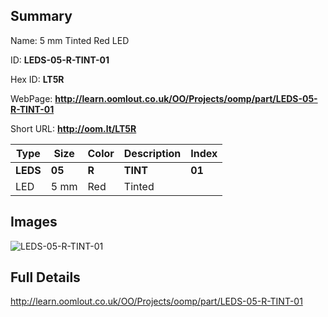 

## Summary
 
Name: 5 mm Tinted Red LED

ID: __LEDS-05-R-TINT-01__

Hex ID: __LT5R__

WebPage: __http://learn.oomlout.co.uk/OO/Projects/oomp/part/LEDS-05-R-TINT-01__

Short URL: __http://oom.lt/LT5R__


| Type   | Size   | Color   | Description   | Index   |    
| ----- | ------   | ------   | -----   | ----   |    
| __LEDS__   					| __05__   					| __R__    						| __TINT__    					| __01__ |    
| LED		| 5 mm	| Red		| Tinted	| 	|

## Images
![LEDS-05-R-TINT-01](http://oomlout.com/oomp-gen/parts/LEDS-05-R-TINT-01/LEDS-05-R-TINT-01_420.jpg)

## Full Details

 http://learn.oomlout.co.uk/OO/Projects/oomp/part/LEDS-05-R-TINT-01

